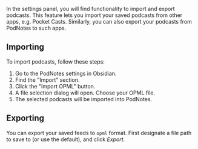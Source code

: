 In the settings panel, you will find functionality to import and export podcasts.
This feature lets you import your saved podcasts from other apps, e.g. Pocket Casts.
Similarly, you can also export your podcasts from PodNotes to such apps.

## Importing

To import podcasts, follow these steps:
1. Go to the PodNotes settings in Obsidian.
2. Find the "Import" section.
3. Click the "Import OPML" button.
4. A file selection dialog will open. Choose your OPML file.
5. The selected podcasts will be imported into PodNotes.

## Exporting

You can export your saved feeds to `opml` format.
First designate a file path to save to (or use the default), and click _Export_.
